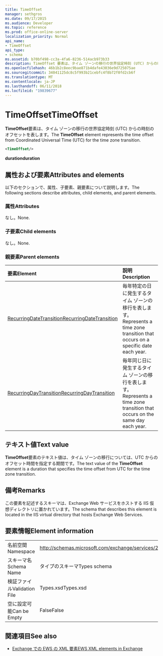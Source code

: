 ```yaml
---
title: TimeOffset
manager: sethgros
ms.date: 09/17/2015
ms.audience: Developer
ms.topic: reference
ms.prod: office-online-server
localization_priority: Normal
api_name:
- TimeOffset
api_type:
- schema
ms.assetid: b70bf498-cc3a-4fa6-8236-514acb973b33
description: TimeOffset 要素は、タイム ゾーンの移行の世界協定時刻 (UTC) からの時刻のオフセットを表します。
ms.openlocfilehash: 46b1b2c8eec9bae871b4dafe43036e9d725075ae
ms.sourcegitcommit: 34041125dc8c5f993b21cebfc4f8b72f0fd2cb6f
ms.translationtype: MT
ms.contentlocale: ja-JP
ms.lasthandoff: 06/11/2018
ms.locfileid: "19839677"
---
```

# <a name="timeoffset"></a><span data-ttu-id="44b16-103">TimeOffset</span><span class="sxs-lookup"><span data-stu-id="44b16-103">TimeOffset</span></span>

<span data-ttu-id="44b16-104">**TimeOffset**要素は、タイム ゾーンの移行の世界協定時刻 (UTC) からの時刻のオフセットを表します。</span><span class="sxs-lookup"><span data-stu-id="44b16-104">The **TimeOffset** element represents the time offset from Coordinated Universal Time (UTC) for the time zone transition.</span></span> 
  
```XML
<TimeOffset/>
```

 <span data-ttu-id="44b16-105">**duration**</span><span class="sxs-lookup"><span data-stu-id="44b16-105">**duration**</span></span>
## <a name="attributes-and-elements"></a><span data-ttu-id="44b16-106">属性および要素</span><span class="sxs-lookup"><span data-stu-id="44b16-106">Attributes and elements</span></span>

<span data-ttu-id="44b16-107">以下のセクションで、属性、子要素、親要素について説明します。</span><span class="sxs-lookup"><span data-stu-id="44b16-107">The following sections describe attributes, child elements, and parent elements.</span></span>
  
### <a name="attributes"></a><span data-ttu-id="44b16-108">属性</span><span class="sxs-lookup"><span data-stu-id="44b16-108">Attributes</span></span>

<span data-ttu-id="44b16-109">なし。</span><span class="sxs-lookup"><span data-stu-id="44b16-109">None.</span></span>
  
### <a name="child-elements"></a><span data-ttu-id="44b16-110">子要素</span><span class="sxs-lookup"><span data-stu-id="44b16-110">Child elements</span></span>

<span data-ttu-id="44b16-111">なし。</span><span class="sxs-lookup"><span data-stu-id="44b16-111">None.</span></span>
  
### <a name="parent-elements"></a><span data-ttu-id="44b16-112">親要素</span><span class="sxs-lookup"><span data-stu-id="44b16-112">Parent elements</span></span>

|<span data-ttu-id="44b16-113">**要素**</span><span class="sxs-lookup"><span data-stu-id="44b16-113">**Element**</span></span>|<span data-ttu-id="44b16-114">**説明**</span><span class="sxs-lookup"><span data-stu-id="44b16-114">**Description**</span></span>|
|:-----|:-----|
|[<span data-ttu-id="44b16-115">RecurringDateTransition</span><span class="sxs-lookup"><span data-stu-id="44b16-115">RecurringDateTransition</span></span>](recurringdatetransition.md) <br/> |<span data-ttu-id="44b16-116">毎年特定の日に発生するタイム ゾーンの移行を表します。</span><span class="sxs-lookup"><span data-stu-id="44b16-116">Represents a time zone transition that occurs on a specific date each year.</span></span>  <br/> |
|[<span data-ttu-id="44b16-117">RecurringDayTransition</span><span class="sxs-lookup"><span data-stu-id="44b16-117">RecurringDayTransition</span></span>](recurringdaytransition.md) <br/> |<span data-ttu-id="44b16-118">毎年同じ日に発生するタイム ゾーンの移行を表します。</span><span class="sxs-lookup"><span data-stu-id="44b16-118">Represents a time zone transition that occurs on the same day each year.</span></span>  <br/> |
   
## <a name="text-value"></a><span data-ttu-id="44b16-119">テキスト値</span><span class="sxs-lookup"><span data-stu-id="44b16-119">Text value</span></span>

<span data-ttu-id="44b16-120">**TimeOffset**要素のテキスト値は、タイム ゾーンの移行については、UTC からのオフセット時間を指定する期間です。</span><span class="sxs-lookup"><span data-stu-id="44b16-120">The text value of the **TimeOffset** element is a duration that specifies the time offset from UTC for the time zone transition.</span></span> 
  
## <a name="remarks"></a><span data-ttu-id="44b16-121">備考</span><span class="sxs-lookup"><span data-stu-id="44b16-121">Remarks</span></span>

<span data-ttu-id="44b16-122">この要素を記述するスキーマは、Exchange Web サービスをホストする IIS 仮想ディレクトリに置かれています。</span><span class="sxs-lookup"><span data-stu-id="44b16-122">The schema that describes this element is located in the IIS virtual directory that hosts Exchange Web Services.</span></span>
  
## <a name="element-information"></a><span data-ttu-id="44b16-123">要素情報</span><span class="sxs-lookup"><span data-stu-id="44b16-123">Element information</span></span>

|||
|:-----|:-----|
|<span data-ttu-id="44b16-124">名前空間</span><span class="sxs-lookup"><span data-stu-id="44b16-124">Namespace</span></span>  <br/> |http://schemas.microsoft.com/exchange/services/2006/types  <br/> |
|<span data-ttu-id="44b16-125">スキーマ名</span><span class="sxs-lookup"><span data-stu-id="44b16-125">Schema Name</span></span>  <br/> |<span data-ttu-id="44b16-126">タイプのスキーマ</span><span class="sxs-lookup"><span data-stu-id="44b16-126">Types schema</span></span>  <br/> |
|<span data-ttu-id="44b16-127">検証ファイル</span><span class="sxs-lookup"><span data-stu-id="44b16-127">Validation File</span></span>  <br/> |<span data-ttu-id="44b16-128">Types.xsd</span><span class="sxs-lookup"><span data-stu-id="44b16-128">Types.xsd</span></span>  <br/> |
|<span data-ttu-id="44b16-129">空に設定可能</span><span class="sxs-lookup"><span data-stu-id="44b16-129">Can be Empty</span></span>  <br/> |<span data-ttu-id="44b16-130">False</span><span class="sxs-lookup"><span data-stu-id="44b16-130">False</span></span>  <br/> |
   
## <a name="see-also"></a><span data-ttu-id="44b16-131">関連項目</span><span class="sxs-lookup"><span data-stu-id="44b16-131">See also</span></span>



- [<span data-ttu-id="44b16-132">Exchange での EWS の XML 要素</span><span class="sxs-lookup"><span data-stu-id="44b16-132">EWS XML elements in Exchange</span></span>](ews-xml-elements-in-exchange.md)

